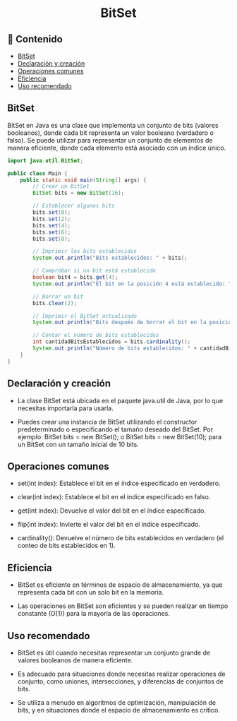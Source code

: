 <h1 align="center">BitSet</h1>

<h2>📑 Contenido</h2>

- [BitSet](#bitset)
- [Declaración y creación](#declaración-y-creación)
- [Operaciones comunes](#operaciones-comunes)
- [Eficiencia](#eficiencia)
- [Uso recomendado](#uso-recomendado)

## BitSet

BitSet en Java es una clase que implementa un conjunto de bits (valores booleanos), donde cada bit representa un valor booleano (verdadero o falso). Se puede utilizar para representar un conjunto de elementos de manera eficiente, donde cada elemento está asociado con un índice único.

```java
import java.util.BitSet;

public class Main {
    public static void main(String[] args) {
        // Crear un BitSet
        BitSet bits = new BitSet(16);

        // Establecer algunos bits
        bits.set(0);
        bits.set(2);
        bits.set(4);
        bits.set(6);
        bits.set(8);

        // Imprimir los bits establecidos
        System.out.println("Bits establecidos: " + bits);

        // Comprobar si un bit está establecido
        boolean bit4 = bits.get(4);
        System.out.println("El bit en la posición 4 está establecido: " + bit4);

        // Borrar un bit
        bits.clear(2);

        // Imprimir el BitSet actualizado
        System.out.println("Bits después de borrar el bit en la posición 2: " + bits);

        // Contar el número de bits establecidos
        int cantidadBitsEstablecidos = bits.cardinality();
        System.out.println("Número de bits establecidos: " + cantidadBitsEstablecidos);
    }
}

```

## Declaración y creación

- La clase BitSet está ubicada en el paquete java.util de Java, por lo que necesitas importarla para usarla.

- Puedes crear una instancia de BitSet utilizando el constructor predeterminado o especificando el tamaño deseado del BitSet. Por ejemplo: BitSet bits = new BitSet(); o BitSet bits = new BitSet(10); para un BitSet con un tamaño inicial de 10 bits.

## Operaciones comunes

- set(int index): Establece el bit en el índice especificado en verdadero.

- clear(int index): Establece el bit en el índice especificado en falso.

- get(int index): Devuelve el valor del bit en el índice especificado.

- flip(int index): Invierte el valor del bit en el índice especificado.

- cardinality(): Devuelve el número de bits establecidos en verdadero (el conteo de bits establecidos en 1).

## Eficiencia

- BitSet es eficiente en términos de espacio de almacenamiento, ya que representa cada bit con un solo bit en la memoria.

- Las operaciones en BitSet son eficientes y se pueden realizar en tiempo constante (O(1)) para la mayoría de las operaciones.

## Uso recomendado

- BitSet es útil cuando necesitas representar un conjunto grande de valores booleanos de manera eficiente.

- Es adecuado para situaciones donde necesitas realizar operaciones de conjunto, como uniones, intersecciones, y diferencias de conjuntos de bits.

- Se utiliza a menudo en algoritmos de optimización, manipulación de bits, y en situaciones donde el espacio de almacenamiento es crítico.
